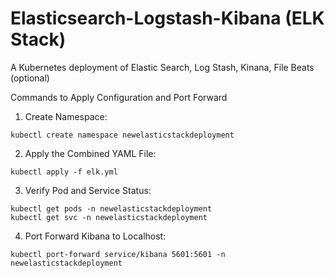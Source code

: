 # Elasticsearch-Logstash-Kibana (ELK Stack)
A Kubernetes deployment of Elastic Search, Log Stash, Kinana, File Beats (optional)


Commands to Apply Configuration and Port Forward

1. Create Namespace:

```
kubectl create namespace newelasticstackdeployment
```

2. Apply the Combined YAML File:

```
kubectl apply -f elk.yml
```

3. Verify Pod and Service Status:

```
kubectl get pods -n newelasticstackdeployment
kubectl get svc -n newelasticstackdeployment
```

4. Port Forward Kibana to Localhost:

```
kubectl port-forward service/kibana 5601:5601 -n newelasticstackdeployment
```

